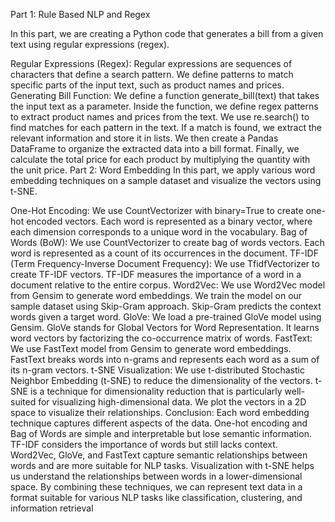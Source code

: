 Part 1: Rule Based NLP and Regex


In this part, we are creating a Python code that generates a bill from a given text using regular expressions (regex).

Regular Expressions (Regex):
Regular expressions are sequences of characters that define a search pattern.
We define patterns to match specific parts of the input text, such as product names and prices.
Generating Bill Function:
We define a function generate_bill(text) that takes the input text as a parameter.
Inside the function, we define regex patterns to extract product names and prices from the text.
We use re.search() to find matches for each pattern in the text.
If a match is found, we extract the relevant information and store it in lists.
We then create a Pandas DataFrame to organize the extracted data into a bill format.
Finally, we calculate the total price for each product by multiplying the quantity with the unit price.
Part 2: Word Embedding
In this part, we apply various word embedding techniques on a sample dataset and visualize the vectors using t-SNE.

One-Hot Encoding:
We use CountVectorizer with binary=True to create one-hot encoded vectors.
Each word is represented as a binary vector, where each dimension corresponds to a unique word in the vocabulary.
Bag of Words (BoW):
We use CountVectorizer to create bag of words vectors.
Each word is represented as a count of its occurrences in the document.
TF-IDF (Term Frequency-Inverse Document Frequency):
We use TfidfVectorizer to create TF-IDF vectors.
TF-IDF measures the importance of a word in a document relative to the entire corpus.
Word2Vec:
We use Word2Vec model from Gensim to generate word embeddings.
We train the model on our sample dataset using Skip-Gram approach.
Skip-Gram predicts the context words given a target word.
GloVe:
We load a pre-trained GloVe model using Gensim.
GloVe stands for Global Vectors for Word Representation.
It learns word vectors by factorizing the co-occurrence matrix of words.
FastText:
We use FastText model from Gensim to generate word embeddings.
FastText breaks words into n-grams and represents each word as a sum of its n-gram vectors.
t-SNE Visualization:
We use t-distributed Stochastic Neighbor Embedding (t-SNE) to reduce the dimensionality of the vectors.
t-SNE is a technique for dimensionality reduction that is particularly well-suited for visualizing high-dimensional data.
We plot the vectors in a 2D space to visualize their relationships.
Conclusion:
Each word embedding technique captures different aspects of the data.
One-hot encoding and Bag of Words are simple and interpretable but lose semantic information.
TF-IDF considers the importance of words but still lacks context.
Word2Vec, GloVe, and FastText capture semantic relationships between words and are more suitable for NLP tasks.
Visualization with t-SNE helps us understand the relationships between words in a lower-dimensional space.
By combining these techniques, we can represent text data in a format suitable for various NLP tasks like classification, clustering, and information retrieval
